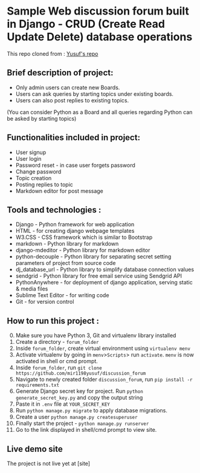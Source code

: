# Sample Web discussion forum built in Django - CRUD (Create Read Update Delete) database operations


This repo cloned from  : [Yusuf's repo](https://github.com/mir1198yusuf/discussion_forum)




## Brief description of project:

- Only admin users can create new Boards.
- Users can ask queries by starting topics under existing boards.
- Users can also post replies to existing topics.

(You can consider Python as a Board and all queries regarding Python can be asked by starting topics)


## Functionalities included in project:

- User signup
- User login
- Password reset - in case user forgets password
- Change password
- Topic creation
- Posting replies to topic
- Markdown editor for post message

## Tools and technologies :

- Django - Python framework for web application
- HTML - for creating django webpage templates
- W3.CSS - CSS framework which is similar to Bootstrap
- markdown - Python library for markdown
- django-mdeditor - Python library for markdown editor
- python-decouple - Python library for separating secret setting parameters of project from source code
- dj_database_url - Python library to simplify database connection values
- sendgrid - Python library for free email service using Sendgrid API
- PythonAnywhere - for deployment of django application, serving static & media files
- Sublime Text Editor - for writing code
- Git - for version control

## How to run this project :

0. Make sure you have Python 3, Git and virtualenv library installed
1. Create a directory - `forum_folder`
2. Inside `forum_folder`, create virtual environment using `virtualenv menv`
3. Activate virtualenv by going in `menv`>`Scripts`> run `activate`. `menv` is now activated in shell or cmd prompt.
4. Inside `forum_folder`, run `git clone https://github.com/mir1198yusuf/discussion_forum`
5. Navigate to newly created folder `discussion_forum`, run `pip install -r requirements.txt`
6. Generate Django secret key for project. Run `python generate_secret_key.py` and copy the output string
7. Paste it in `.env` file at `YOUR_SECRET_KEY`
8. Run `python manage.py migrate` to apply database migrations.
9. Create a user `python manage.py createsuperuser`
10. Finally start the project - `python manage.py runserver`
11. Go to the link displayed in shell/cmd prompt to view site. 

## Live demo site

The project is not live yet at [site]


